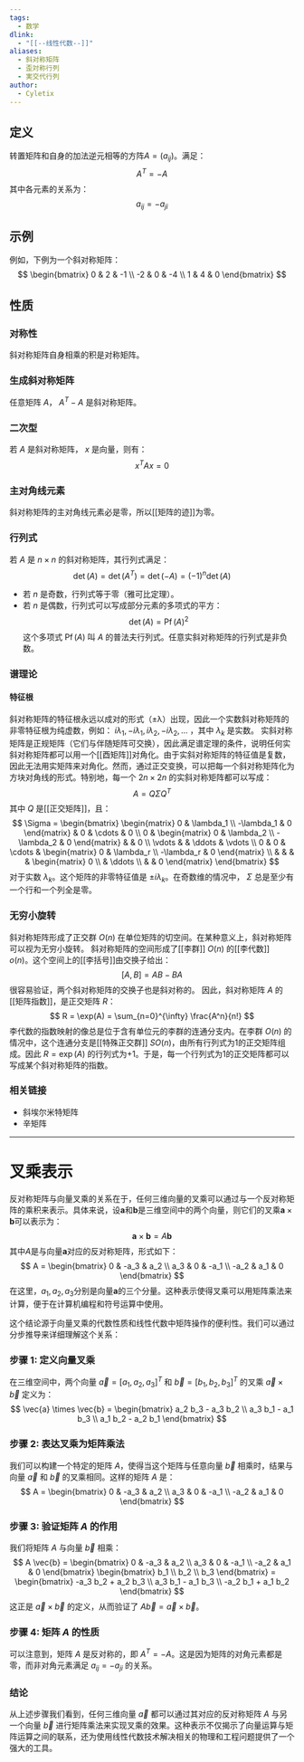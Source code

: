 ```yaml
---
tags:
  - 数学
dlink:
  - "[[--线性代数--]]"
aliases:
  - 斜对称矩阵
  - 歪対称行列
  - 実交代行列
author:
  - Cyletix
---
```

## 定义
转置矩阵和自身的加法逆元相等的方阵$A = (a_{ij})$。满足：
$$
A^T = -A
$$
其中各元素的关系为：
$$
a_{ij} = -a_{ji}
$$
## 示例
例如，下例为一个斜对称矩阵：
$$
\begin{bmatrix}
0 & 2 & -1 \\
-2 & 0 & -4 \\
1 & 4 & 0
\end{bmatrix}
$$
## 性质
### 对称性
斜对称矩阵自身相乘的积是对称矩阵。
### 生成斜对称矩阵
任意矩阵 $A$， $A^T - A$ 是斜对称矩阵。
### 二次型
若 $A$ 是斜对称矩阵， $x$ 是向量，则有：
$$
x^T A x = 0
$$
### 主对角线元素
斜对称矩阵的主对角线元素必是零，所以[[矩阵的迹]]为零。
### 行列式
若 $A$ 是 $n \times n$ 的斜对称矩阵，其行列式满足：
$$
\operatorname{det}(A) = \operatorname{det}(A^T) = \operatorname{det}(-A) = (-1)^n \operatorname{det}(A)
$$
- 若 $n$ 是奇数，行列式等于零（雅可比定理）。
- 若 $n$ 是偶数，行列式可以写成部分元素的多项式的平方：
$$
\operatorname{det}(A) = \operatorname{Pf}(A)^2
$$
这个多项式 $\operatorname{Pf}(A)$ 叫 $A$ 的普法夫行列式。任意实斜对称矩阵的行列式是非负数。
### 谱理论
#### 特征根
斜对称矩阵的特征根永远以成对的形式（±λ）出现，因此一个实数斜对称矩阵的非零特征根为纯虚数，例如： $i\lambda_1, -i\lambda_1, i\lambda_2, -i\lambda_2, \ldots$ ，其中 $\lambda_k$ 是实数。
实斜对称矩阵是正规矩阵（它们与伴随矩阵可交换），因此满足谱定理的条件，说明任何实斜对称矩阵都可以用一个[[酉矩阵]]对角化。由于实斜对称矩阵的特征值是复数，因此无法用实矩阵来对角化。然而，通过正交变换，可以把每一个斜对称矩阵化为方块对角线的形式。特别地，每一个 $2n \times 2n$ 的实斜对称矩阵都可以写成：
$$
A = Q \Sigma Q^T
$$
其中 $Q$ 是[[正交矩阵]]，且：
$$
\Sigma = 
\begin{bmatrix}
\begin{matrix}
0 & \lambda_1 \\
-\lambda_1 & 0
\end{matrix} & 0 & \cdots & 0 \\
0 & \begin{matrix}
0 & \lambda_2 \\
-\lambda_2 & 0
\end{matrix} & & 0 \\
\vdots & & \ddots & \vdots \\
0 & 0 & \cdots & \begin{matrix}
0 & \lambda_r \\
-\lambda_r & 0
\end{matrix} \\
& & & & \begin{matrix}
0 \\
& \ddots \\
& & 0
\end{matrix}
\end{bmatrix}
$$
对于实数 $\lambda_k$。这个矩阵的非零特征值是 $\pm i\lambda_k$。在奇数维的情况中， $\Sigma$ 总是至少有一个行和一个列全是零。
### 无穷小旋转
斜对称矩阵形成了正交群 $O(n)$ 在单位矩阵的切空间。在某种意义上，斜对称矩阵可以视为无穷小旋转。
斜对称矩阵的空间形成了[[李群]] $O(n)$ 的[[李代数]] $o(n)$。这个空间上的[[李括号]]由交换子给出：
$$
[A, B] = AB - BA
$$
很容易验证，两个斜对称矩阵的交换子也是斜对称的。
因此，斜对称矩阵 $A$ 的[[矩阵指数]]，是正交矩阵 $R$：
$$
R = \exp(A) = \sum_{n=0}^{\infty} \frac{A^n}{n!}
$$
李代数的指数映射的像总是位于含有单位元的李群的连通分支内。在李群 $O(n)$ 的情况中，这个连通分支是[[特殊正交群]] $SO(n)$，由所有行列式为1的正交矩阵组成。因此 $R = \exp(A)$ 的行列式为+1。于是，每一个行列式为1的正交矩阵都可以写成某个斜对称矩阵的指数。
### 相关链接
- 斜埃尔米特矩阵
- 辛矩阵


---
# 叉乘表示
反对称矩阵与向量叉乘的关系在于，任何三维向量的叉乘可以通过与一个反对称矩阵的乘积来表示。具体来说，设$\mathbf{a}$和$\mathbf{b}$是三维空间中的两个向量，则它们的叉乘$\mathbf{a} \times \mathbf{b}$可以表示为：
$$
\mathbf{a} \times \mathbf{b} = A \mathbf{b}
$$
其中$A$是与向量$\mathbf{a}$对应的反对称矩阵，形式如下：
$$
A = \begin{bmatrix} 0 & -a_3 & a_2 \\ a_3 & 0 & -a_1 \\ -a_2 & a_1 & 0 \end{bmatrix}
$$
在这里，$a_1, a_2, a_3$分别是向量$\mathbf{a}$的三个分量。这种表示使得叉乘可以用矩阵乘法来计算，便于在计算机编程和符号运算中使用。

这个结论源于向量叉乘的代数性质和线性代数中矩阵操作的便利性。我们可以通过分步推导来详细理解这个关系：

### 步骤 1: 定义向量叉乘
在三维空间中，两个向量 $\vec{a} = [a_1, a_2, a_3]^T$ 和 $\vec{b} = [b_1, b_2, b_3]^T$ 的叉乘 $\vec{a} \times \vec{b}$ 定义为：
$$
\vec{a} \times \vec{b} = \begin{bmatrix} 
a_2 b_3 - a_3 b_2 \\ 
a_3 b_1 - a_1 b_3 \\ 
a_1 b_2 - a_2 b_1 
\end{bmatrix}
$$

### 步骤 2: 表达叉乘为矩阵乘法
我们可以构建一个特定的矩阵 $A$，使得当这个矩阵与任意向量 $\vec{b}$ 相乘时，结果与向量 $\vec{a}$ 和 $\vec{b}$ 的叉乘相同。这样的矩阵 $A$ 是：
$$
A = \begin{bmatrix}
0 & -a_3 & a_2 \\
a_3 & 0 & -a_1 \\
-a_2 & a_1 & 0
\end{bmatrix}
$$

### 步骤 3: 验证矩阵 $A$ 的作用
我们将矩阵 $A$ 与向量 $\vec{b}$ 相乘：
$$
A \vec{b} = \begin{bmatrix}
0 & -a_3 & a_2 \\
a_3 & 0 & -a_1 \\
-a_2 & a_1 & 0
\end{bmatrix}
\begin{bmatrix}
b_1 \\
b_2 \\
b_3
\end{bmatrix}
= \begin{bmatrix}
-a_3 b_2 + a_2 b_3 \\
a_3 b_1 - a_1 b_3 \\
-a_2 b_1 + a_1 b_2
\end{bmatrix}
$$
这正是 $\vec{a} \times \vec{b}$ 的定义，从而验证了 $A \vec{b} = \vec{a} \times \vec{b}$。

### 步骤 4: 矩阵 $A$ 的性质
可以注意到，矩阵 $A$ 是反对称的，即 $A^T = -A$。这是因为矩阵的对角元素都是零，而非对角元素满足 $a_{ij} = -a_{ji}$ 的关系。

### 结论
从上述步骤我们看到，任何三维向量 $\vec{a}$ 都可以通过其对应的反对称矩阵 $A$ 与另一个向量 $\vec{b}$ 进行矩阵乘法来实现叉乘的效果。这种表示不仅揭示了向量运算与矩阵运算之间的联系，还为使用线性代数技术解决相关的物理和工程问题提供了一个强大的工具。